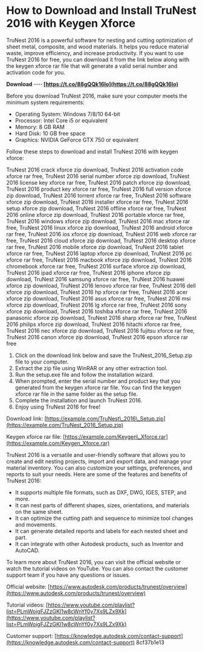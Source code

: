 
 
# How to Download and Install TruNest 2016 with Keygen Xforce
 
TruNest 2016 is a powerful software for nesting and cutting optimization of sheet metal, composite, and wood materials. It helps you reduce material waste, improve efficiency, and increase productivity. If you want to use TruNest 2016 for free, you can download it from the link below along with the keygen xforce rar file that will generate a valid serial number and activation code for you.
 
**Download ····· [https://t.co/88gQQk16Io](https://t.co/88gQQk16Io)**


 
Before you download TruNest 2016, make sure your computer meets the minimum system requirements:
 
- Operating System: Windows 7/8/10 64-bit
- Processor: Intel Core i5 or equivalent
- Memory: 8 GB RAM
- Hard Disk: 10 GB free space
- Graphics: NVIDIA GeForce GTX 750 or equivalent

Follow these steps to download and install TruNest 2016 with keygen xforce:
 
TruNest 2016 crack xforce zip download,  TruNest 2016 activation code xforce rar free,  TruNest 2016 serial number xforce zip download,  TruNest 2016 license key xforce rar free,  TruNest 2016 patch xforce zip download,  TruNest 2016 product key xforce rar free,  TruNest 2016 full version xforce zip download,  TruNest 2016 torrent xforce rar free,  TruNest 2016 software xforce zip download,  TruNest 2016 installer xforce rar free,  TruNest 2016 setup xforce zip download,  TruNest 2016 offline xforce rar free,  TruNest 2016 online xforce zip download,  TruNest 2016 portable xforce rar free,  TruNest 2016 windows xforce zip download,  TruNest 2016 mac xforce rar free,  TruNest 2016 linux xforce zip download,  TruNest 2016 android xforce rar free,  TruNest 2016 ios xforce zip download,  TruNest 2016 web xforce rar free,  TruNest 2016 cloud xforce zip download,  TruNest 2016 desktop xforce rar free,  TruNest 2016 mobile xforce zip download,  TruNest 2016 tablet xforce rar free,  TruNest 2016 laptop xforce zip download,  TruNest 2016 pc xforce rar free,  TruNest 2016 macbook xforce zip download,  TruNest 2016 chromebook xforce rar free,  TruNest 2016 surface xforce zip download,  TruNest 2016 ipad xforce rar free,  TruNest 2016 iphone xforce zip download,  TruNest 2016 samsung xforce rar free,  TruNest 2016 huawei xforce zip download,  TruNest 2016 lenovo xforce rar free,  TruNest 2016 dell xforce zip download,  TruNest 2016 hp xforce rar free,  TruNest 2016 acer xforce zip download,  TruNest 2016 asus xforce rar free,  TruNest 2016 msi xforce zip download,  TruNest 2016 lg xforce rar free,  TruNest 2016 sony xforce zip download,  TruNest 2016 toshiba xforce rar free,  TruNest 2016 panasonic xforce zip download,  TruNest 2016 sharp xforce rar free,  TruNest 2016 philips xforce zip download,  TruNest 2016 hitachi xforce rar free,  TruNest 2016 nec xforce zip download,  TruNest 2016 fujitsu xforce rar free,  TruNest 2016 canon xforce zip download,  TruNest 2016 epson xforce rar free

1. Click on the download link below and save the TruNest\_2016\_Setup.zip file to your computer.
2. Extract the zip file using WinRAR or any other extraction tool.
3. Run the setup.exe file and follow the installation wizard.
4. When prompted, enter the serial number and product key that you generated from the keygen xforce rar file. You can find the keygen xforce rar file in the same folder as the setup file.
5. Complete the installation and launch TruNest 2016.
6. Enjoy using TruNest 2016 for free!

Download link: [https://example.com/TruNest\_2016\_Setup.zip](https://example.com/TruNest_2016_Setup.zip)
 
Keygen xforce rar file: [https://example.com/Keygen\_Xforce.rar](https://example.com/Keygen_Xforce.rar)

TruNest 2016 is a versatile and user-friendly software that allows you to create and edit nesting projects, import and export data, and manage your material inventory. You can also customize your settings, preferences, and reports to suit your needs. Here are some of the features and benefits of TruNest 2016:

- It supports multiple file formats, such as DXF, DWG, IGES, STEP, and more.
- It can nest parts of different shapes, sizes, orientations, and materials on the same sheet.
- It can optimize the cutting path and sequence to minimize tool changes and movements.
- It can generate detailed reports and labels for each nested sheet and part.
- It can integrate with other Autodesk products, such as Inventor and AutoCAD.

To learn more about TruNest 2016, you can visit the official website or watch the tutorial videos on YouTube. You can also contact the customer support team if you have any questions or issues.
 
Official website: [https://www.autodesk.com/products/trunest/overview](https://www.autodesk.com/products/trunest/overview)
 
Tutorial videos: [https://www.youtube.com/playlist?list=PLmWoigFJZzGKl1w8cWnYf0y7Xs9LZx9Xk](https://www.youtube.com/playlist?list=PLmWoigFJZzGKl1w8cWnYf0y7Xs9LZx9Xk)
 
Customer support: [https://knowledge.autodesk.com/contact-support](https://knowledge.autodesk.com/contact-support)
 8cf37b1e13
 
